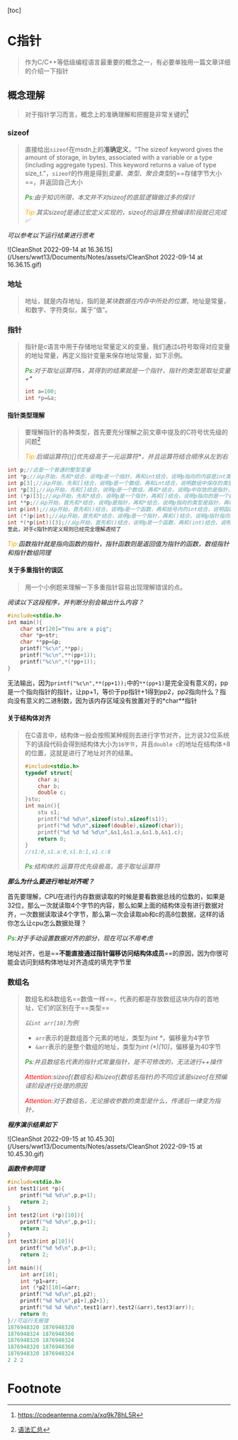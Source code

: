 [toc]

# C指针

>   作为C/C++等低级编程语言最重要的概念之一，有必要单独用一篇文章详细的介绍一下指针

## 概念理解

>   对于指针学习而言，概念上的准确理解和把握是非常关键的[^参考网址]

### sizeof

>   直接给出`sizeof`在msdn上的**准确定义**，“The sizeof keyword gives the amount of storage, in bytes, associated with a variable or a type (including aggregate types). This keyword returns a value of type size_t.”，`sizeof`的作用是得到*变量*、*类型*、*聚合类型*的==存储字节大小==，并返回自己大小
>
>   *<font color="green">Ps:</font>由于知识所限，本文并不对sizeof的底层逻辑做过多的探讨*
>
>   *<font color="orange">Tip:</font>其实sizeof是通过宏定义实现的，sizeof的运算在预编译阶段就已完成✅*

*可以参考以下运行结果进行思考*

![CleanShot 2022-09-14 at 16.36.15](/Users/wwt13/Documents/Notes/assets/CleanShot 2022-09-14 at 16.36.15.gif)

### 地址

>   地址，就是内存地址，指的是*某块数据在内存中所处的位置*，地址是常量，和数字、字符类似，属于“值”。

### 指针

>   指针是c语言中用于存储地址常量定义的变量，我们通过`&`符号取得对应变量的地址常量，再定义指针变量来保存地址常量，如下示例。
>
>   *<font color="green">Ps:</font>对于取址运算符&，其得到的结果就是一个指针，指针的类型是取址变量+\** 
>
>   ```c
>   int a=100;
>   int *p=&a;
>   ```

#### 指针类型理解

>   要理解指针的各种类型，首先要充分理解之前文章中提及的C符号优先级的问题[^优先级]
>
>   *<font color="orange">Tip:</font>后缀运算符()[]优先级高于一元运算符\*，并且运算符结合顺序从左到右*

```c
int p;//这是一个普通的整型变量
int *p;//从p开始，先和*结合，说明p是一个指针，再和int结合，说明p指向的内容是int类型的变量
int p[3];//从p开始，先和[]结合，说明p是一个数组，再和int结合，说明数组中保存的类型是int
int *p[3];//从p开始，先和[]结合，说明p是一个数组，再和*结合，说明p中存放的是指针，再和int结合，说明指针指向的内容是int类型的变量
int (*p)[3];//从p开始，先和*结合，说明p是一个指针，再和[]结合，说明p指向的是一个数组，再和int结合，说明指向的数组是int类型的
int **p;//从p开始，首先和*结合，说明p是指针，再和*结合，说明p指向的类型是指针，再和int结合，说明p指向的指针指向的类型是int类型
int p(int);//从p开始，首先和()结合，说明p是一个函数，再和括号内的int结合，说明函数的参数是int类型，再和int结合，说明函数的返回值是int类型
int (*)p(int);//从p开始，首先和*结合，说明p是一个指针，再和()结合，说明p指针指向的是一个函数，再和()内的int结合，说明p指针指向的函数需要一个int类型的参数，再和int结合，说明函数返回的是int类型
int *(*p(int))[3];//从p开始，首先和()结合，说明p是一个函数，再和(int)结合，说明p函数需要传入一个int类型的参数，再和*结合，说明p函数的返回值是一个指针，再和[]结合，说明返回的指针指向的是一个数组，再和*结合，说明数组里存放的是指针，再和int结合，说明数组里存放的指针指向的是int类型的变量，所以p是一个返回指向一个指针数组的参数为int的指针函数
至此，对于c指针的定义规则已经完全理解透彻了
```

*<font color="orange">Tip:</font>函数指针就是指向函数的指针，指针函数则是返回值为指针的函数，数组指针和指针数组同理*

#### 关于多重指针的误区

>   用一个小例题来理解一下多重指针容易出现理解错误的点。

*阅读以下这段程序，并判断分别会输出什么内容？*

```c
#include<stdio.h>
int main(){
    char str[20]="You are a pig";
    char *p=str;
    char **pp=&p;
    printf("%c\n",**pp);
    printf("%c\n",**(pp+1));
    printf("%c\n",*(*pp+1));
}
```

无法输出，因为`printf("%c\n",**(pp+1));`中的`**(pp+1)`是完全没有意义的，pp是一个指向指针的指针，让pp+1，等价于pp指针+1得到pp2，pp2指向什么？指向没有意义的二进制数，因为该内存区域没有放置对于的*char\**指针

#### 关于结构体对齐

>   在C语言中，结构体一般会按照某种规则去进行字节对齐，比方说32位系统下的该段代码会得到结构体大小为`16字节`，并且`double c`的地址在结构体+8的位置，这就是进行了地址对齐的结果。
>
>   ```c
>   #include<stdio.h>
>   typedef struct{
>       char a;
>       char b;
>       double c;
>   }stu;
>   int main(){
>       stu s1;
>       printf("%d %d\n",sizeof(stu),sizeof(s1));
>       printf("%d %d\n",sizeof(double),sizeof(char));
>       printf("%d %d %d %d\n",&s1,&s1.a,&s1.b,&s1.c);
>       return 0;
>   }
>   //s1:0,s1.a:0,s1.b:1,s1.c:8
>   ```
>
>   *<font color="green">Ps:</font>结构体的.运算符优先级极高，高于取址运算符*   

***那么为什么要进行地址对齐呢？***

首先要理解，CPU在进行内存数据读取的时候是要看数据总线的位数的，如果是32位，那么一次就读取4个字节的内容，那么如果上面的结构体没有进行数据对齐，一次数据读取读4个字节，那么第一次会读取ab和c的高8位数据，这样的话你怎么让cpu怎么数据处理？

*<font color="green">Ps:</font>对于手动设置数据对齐的部分，现在可以不用考虑* 

地址对齐，也是==**不能直接通过指针偏移访问结构体成员**==的原因，因为你很可能会访问到结构体地址对齐造成的填充字节里

### 数组名

>   数组名和&数组名==数值一样==，代表的都是存放数组这块内存的首地址，它们的区别在于==类型==
>
>   *以`int arr[10]`为例*
>
>   -   `arr`表示的是数组首个元素的地址，类型为*int \**，偏移量为4字节
>   -   `&arr`表示的是整个数组的地址，类型为*int (\*)[10]*，偏移量为40字节
>
>   *<font color="green">Ps:</font>并且数组名代表的指针式常量指针，是不可修改的，无法进行++操作* 
>
>   *<font color="red">Attention:</font>sizeof(数组名)和sizeof(数组名指针)的不同应该是sizeof在预编译阶段进行处理的原因*
>
>   *<font color="red">Attention:</font>对于数组名，无论接收参数的类型是什么，传递后一律变为指针，* 

***程序演示结果如下***

![CleanShot 2022-09-15 at 10.45.30](/Users/wwt13/Documents/Notes/assets/CleanShot 2022-09-15 at 10.45.30.gif)

***函数传参同理***

```c
#include<stdio.h>
int test1(int *p){
    printf("%d %d\n",p,p+1);
    return 2;
}
int test2(int (*p)[10]){
    printf("%d %d\n",p,p+1);
    return 2;
}
int test3(int p[10]){
    printf("%d %d\n",p,p+1);
    return 2;
}
int main(){
    int arr[10];
    int *p1=arr;
    int (*p2)[10]=&arr;
    printf("%d %d\n",p1,p2);
    printf("%d %d\n",p1+1,p2+1);
    printf("%d %d %d\n",test1(arr),test2(&arr),test3(arr));
    return 0;
}//可运行无报错
1876948320 1876948320
1876948324 1876948360
1876948320 1876948324
1876948320 1876948360
1876948320 1876948324
2 2 2
```



# Footnote

[^参考网址]:https://codeantenna.com/a/xq9k78hL5R

[^优先级]:<a href="./C语法汇总.md">语法汇总</a>
